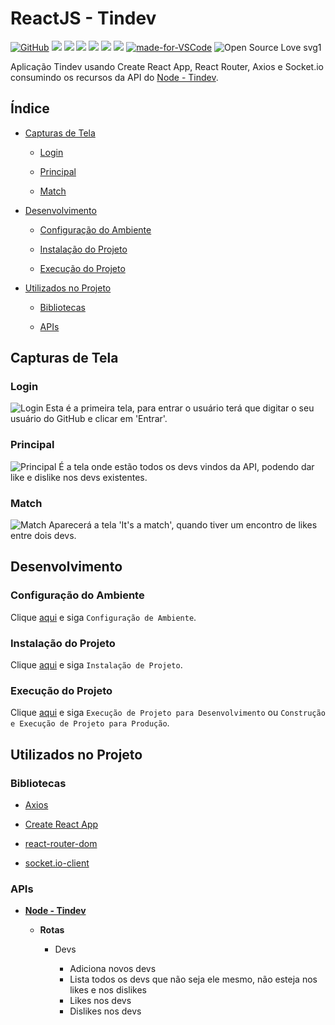 # ReactJS - Tindev

[![GitHub](https://img.shields.io/github/license/mashape/apistatus.svg)](https://github.com/osvaldokalvaitir/reactjs-tindev/blob/master/LICENSE)
![](https://img.shields.io/github/package-json/v/osvaldokalvaitir/reactjs-tindev.svg)
![](https://img.shields.io/github/last-commit/osvaldokalvaitir/reactjs-tindev.svg?color=red)
![](https://img.shields.io/github/languages/top/osvaldokalvaitir/reactjs-tindev.svg?color=yellow)
![](https://img.shields.io/github/languages/count/osvaldokalvaitir/reactjs-tindev.svg?color=lightgrey)
![](https://img.shields.io/github/languages/code-size/osvaldokalvaitir/reactjs-tindev.svg)
![](https://img.shields.io/github/repo-size/osvaldokalvaitir/reactjs-tindev.svg?color=blueviolet)
[![made-for-VSCode](https://img.shields.io/badge/Made%20for-VSCode-1f425f.svg)](https://code.visualstudio.com/)
![Open Source Love svg1](https://badges.frapsoft.com/os/v1/open-source.svg?v=103)

Aplicação Tindev usando Create React App, React Router, Axios e Socket.io consumindo os recursos da API do [Node - Tindev](https://github.com/osvaldokalvaitir/node-tindev).

## Índice

- [Capturas de Tela](#capturas-de-tela)

  - [Login](#login)

  - [Principal](#principal)

  - [Match](#match)

- [Desenvolvimento](#desenvolvimento)

  - [Configuração do Ambiente](#configuração-do-ambiente)

  - [Instalação do Projeto](#instalação-do-projeto)

  - [Execução do Projeto](#execução-do-projeto)
  
- [Utilizados no Projeto](#utilizados-no-projeto)

  - [Bibliotecas](#bibliotecas)

  - [APIs](#apis)

## Capturas de Tela

### Login

![Login](/.github/assets/login.png)
Esta é a primeira tela, para entrar o usuário terá que digitar o seu usuário do GitHub e clicar em 'Entrar'.

### Principal

![Principal](/.github/assets/main.png)
É a tela onde estão todos os devs vindos da API, podendo dar like e dislike nos devs existentes.

### Match

![Match](/.github/assets/match.png)
Aparecerá a tela 'It's a match', quando tiver um encontro de likes entre dois devs.

## Desenvolvimento

### Configuração do Ambiente

Clique [aqui](https://github.com/osvaldokalvaitir/projects-settings/blob/master/README.md) e siga `Configuração de Ambiente`.

### Instalação do Projeto

Clique [aqui](https://github.com/osvaldokalvaitir/projects-settings/blob/master/nodejs/nodejs.md) e siga `Instalação de Projeto`.

### Execução do Projeto

Clique [aqui](https://github.com/osvaldokalvaitir/projects-settings/blob/master/nodejs/libs/create-react-app.md) e siga `Execução de Projeto para Desenvolvimento` ou `Construção e Execução de Projeto para Produção`.

## Utilizados no Projeto

### Bibliotecas

- [Axios](https://github.com/osvaldokalvaitir/projects-settings/blob/master/nodejs/libs/axios.md)

- [Create React App](https://github.com/osvaldokalvaitir/projects-settings/blob/master/nodejs/libs/create-react-app.md)

- [react-router-dom](https://github.com/osvaldokalvaitir/projects-settings/blob/master/nodejs/libs/react-router-dom.md)

- [socket.io-client](https://github.com/osvaldokalvaitir/projects-settings/blob/master/nodejs/libs/socketio-client.md)

### APIs

- **[Node - Tindev](https://github.com/osvaldokalvaitir/node-tindev)**

  - **Rotas**

    - Devs

      - Adiciona novos devs
      - Lista todos os devs que não seja ele mesmo, não esteja nos likes e nos dislikes
      - Likes nos devs
      - Dislikes nos devs
